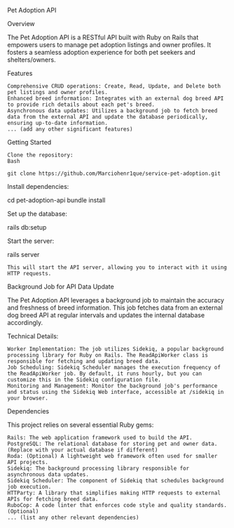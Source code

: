 Pet Adoption API

Overview

The Pet Adoption API is a RESTful API built with Ruby on Rails that empowers users to manage pet adoption listings and owner profiles. It fosters a seamless adoption experience for both pet seekers and shelters/owners.

Features

    Comprehensive CRUD operations: Create, Read, Update, and Delete both pet listings and owner profiles.
    Enhanced breed information: Integrates with an external dog breed API to provide rich details about each pet's breed.
    Asynchronous data updates: Utilizes a background job to fetch breed data from the external API and update the database periodically, ensuring up-to-date information.
    ... (add any other significant features)

Getting Started

    Clone the repository:
    Bash

    git clone https://github.com/Marciohenr1que/service-pet-adoption.git

   

Install dependencies:


cd pet-adoption-api
bundle install



Set up the database:


rails db:setup



Start the server:


rails server



    This will start the API server, allowing you to interact with it using HTTP requests.

Background Job for API Data Update

The Pet Adoption API leverages a background job to maintain the accuracy and freshness of breed information. This job fetches data from an external dog breed API at regular intervals and updates the internal database accordingly.

Technical Details:

    Worker Implementation: The job utilizes Sidekiq, a popular background processing library for Ruby on Rails. The ReadApiWorker class is responsible for fetching and updating breed data.
    Job Scheduling: Sidekiq Scheduler manages the execution frequency of the ReadApiWorker job. By default, it runs hourly, but you can customize this in the Sidekiq configuration file.
    Monitoring and Management: Monitor the background job's performance and status using the Sidekiq Web interface, accessible at /sidekiq in your browser.

Dependencies

This project relies on several essential Ruby gems:

    Rails: The web application framework used to build the API.
    PostgreSQL: The relational database for storing pet and owner data. (Replace with your actual database if different)
    Roda: (Optional) A lightweight web framework often used for smaller API projects.
    Sidekiq: The background processing library responsible for asynchronous data updates.
    Sidekiq Scheduler: The component of Sidekiq that schedules background job execution.
    HTTParty: A library that simplifies making HTTP requests to external APIs for fetching breed data.
    RuboCop: A code linter that enforces code style and quality standards. (Optional)
    ... (list any other relevant dependencies)